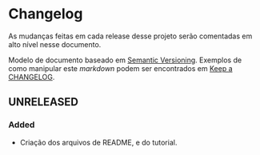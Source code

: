 # Changelog

As mudanças feitas em cada release desse projeto serão comentadas em alto nível nesse documento.

Modelo de documento baseado em [Semantic Versioning](http://semver.org/). Exemplos de como manipular este _markdown_ podem ser encontrados em [Keep a CHANGELOG](http://keepachangelog.com/).

## UNRELEASED
### Added
- Criação dos arquivos de README, e do tutorial.
